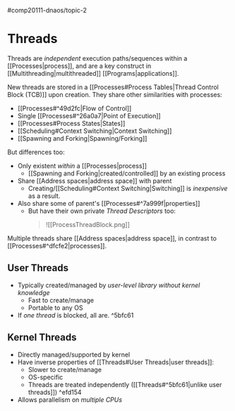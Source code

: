 #comp20111-dnaos/topic-2
# Threads

Threads are *independent* execution paths/sequences within a [[Processes|process]], and are a key construct in [[Multithreading|multithreaded]] [[Programs|applications]]. 

New threads are stored in a [[Processes#Process Tables|Thread Control Block (TCB)]] upon creation. They share other similarities with processes:
- [[Processes#^49d2fc|Flow of Control]]
- Single [[Processes#^26a0a7|Point of Execution]]
- [[Processes#Process States|States]]
- [[Scheduling#Context Switching|Context Switching]]
- [[Spawning and Forking|Spawning/Forking]]

But differences too:
- Only existent *within* a [[Processes|process]]
	- [[Spawning and Forking|created/controlled]] by an existing process
- Share [[Address spaces|address space]] with parent
	- Creating/[[Scheduling#Context Switching|Switching]] is *inexpensive* as a result.
- Also share some of parent's [[Processes#^7a999f|properties]]
	- But have their own private *Thread Descriptors* too:
		> ![[ProcessThreadBlock.png]]

Multiple threads share [[Address spaces|address space]], in contrast to [[Processes#^dfcfe2|processes]].

## User Threads

- Typically created/managed by *user-level library* *without kernel knowledge*
	- Fast to create/manage
	- Portable to any OS
- If *one thread* is blocked, all are. ^5bfc61

## Kernel Threads

- Directly managed/supported by kernel
- Have inverse properties of [[Threads#User Threads|user threads]]:
	- Slower to create/manage
	- OS-specific
	- Threads are treated independently ([[Threads#^5bfc61|unlike user threads]]) ^efd154
-  Allows parallelism on *multiple CPUs*